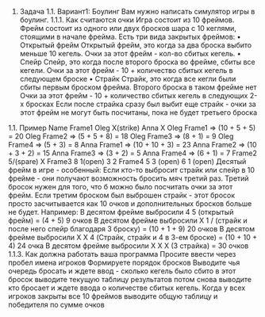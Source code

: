 1. Задача
1.1. Вариант1: Боулинг
Вам нужно написать симулятор игры в боулинг.
1.1.1. Как считаются очки
Игра состоит из 10 фреймов. Фрейм состоит из одного или двух бросков шара с 10 кеглями, стоящими в начале фрейма. Есть три вида закрытых фреймов:
• Открытый фрейм
Открытый фрейм, это когда за два броска выбито меньше 10 кегель. Очки за этот фрейм - кол-во сбитых кегель.
• Спейр
Спейр, это когда после второго броска во фрейме, сбиты все кегели. Очки за этот фрейм - 10 + количество сбитых кегель в следующем броске
• Страйк
Страйк, это когда все кегли были сбиты первым броском фрейма. Второго броска в таком фрейме нет
Очки за этот фрейм - 10 + количество сбитых кегель в следующих 2-х бросках Если после страйка сразу был выбит еще страйк - очки за этот фрейм не могут быть посчитаны, пока не будет третьего броска

1.1. Пример
Name Frame1
Oleg X(strike)
Anna X
Oleg Frame1 => (10 + 5 + 5) = 20 Oleg Frame2 => (5 + 5 + 8) = 18 Oleg Frame3 => (8 + 1) = 9
Oleg Frame4 => (5 + 3) = 8
Anna Frame1 => (10 + 10 + 3) = 23 Anna Frame2 => (10 + 3 + 2) = 15 Anna Frame3 => (3 + 2) = 5
Anna Frame4 => (6 + 1) = 7
Frame2
5/(spare) X
Frame3
8 1(open) 3 2
Frame4
5 3 (open) 6 1 (open)
   Десятый фрейм в игре - особенный:
Если кто-то выбросит страйк или спейр в 10 фрейме - они получают возможность бросить мяч третий раз. Третий бросок нужен для того, что б можно было посчитать очки за этот фрейм. Если третим броском был выброшен страйк - этот бросок просто засчитывается как 10 очков и дополнительных бросков больше не будет.
Например:
В десятом фрейме выбросили 4 5 (открытый фрейм) = (4 + 5) 9 очков
В десятом фрейме выбросили X 1 / (страйк и после него спейр благодаря 3 броску) = (10 + 1 + 9) 20 очков
В десятом фрейме выбросили X X 4 (Страйк, страйк и 4 в 3-ем броске) = (10 + 10 + 4) 24 очка 
В десятом фрейме выбросили X X X (3 страйка) = 30 очков
1.1.3. Как должна работать ваша программа
Просите ввести через пробел имена игроков
Формируете порядок бросков
Выводите чья очередь бросать и ждете ввод - сколько кегель было сбито в этот бросок выводите текущую таблицу результатов
потом снова выводите кто бросает и ждете ввода о количестве сбитых кегель.
Когда у всех игроков закрыты все 10 фреймов выводите общую таблицу и победителя по сумме очков
